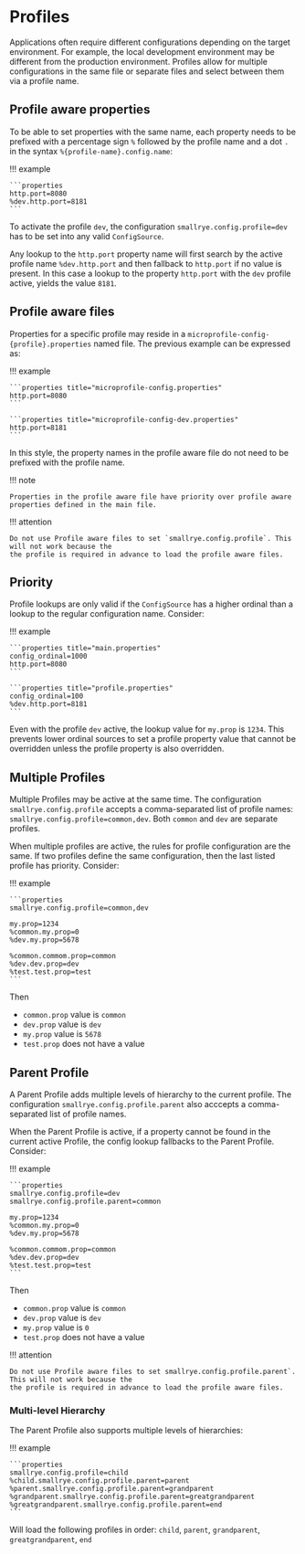 # Profiles

Applications often require different configurations depending on the target environment. For example, the local 
development environment may be different from the production environment. Profiles allow for multiple configurations 
in the same file or separate files and select between them via a profile name.

## Profile aware properties

To be able to set properties with the same name, each property needs to be prefixed with a percentage sign `%` followed 
by the profile name and a dot `.` in the syntax `%{profile-name}.config.name`:

!!! example

    ```properties
    http.port=8080
    %dev.http.port=8181
    ```

To activate the profile `dev`, the configuration `smallrye.config.profile=dev` has to be set into any valid 
`ConfigSource`.

Any lookup to the `http.port` property name will first search by the active profile name `%dev.http.port` and then 
fallback to `http.port` if no value is present. In this case a lookup to the property `http.port` with the `dev` profile 
active, yields the value `8181`.

## Profile aware files

Properties for a specific profile may reside in a `microprofile-config-{profile}.properties` named file. The previous 
example can be expressed as:

!!! example 

    
    ```properties title="microprofile-config.properties"
    http.port=8080
    ```

    ```properties title="microprofile-config-dev.properties"
    http.port=8181
    ```

In this style, the property names in the profile aware file do not need to be prefixed with the profile name.

!!! note

    Properties in the profile aware file have priority over profile aware properties defined in the main file.

!!! attention

    Do not use Profile aware files to set `smallrye.config.profile`. This will not work because the 
    the profile is required in advance to load the profile aware files.

## Priority

Profile lookups are only valid if the `ConfigSource` has a higher ordinal than a lookup to the regular configuration 
name. Consider:

!!! example

    ```properties title="main.properties"
    config_ordinal=1000
    http.port=8080
    ```

    ```properties title="profile.properties"
    config_ordinal=100
    %dev.http.port=8181
    ```

Even with the profile `dev` active, the lookup value for `my.prop` is `1234`. This prevents lower ordinal sources to 
set a profile property value that cannot be overridden unless the profile property is also overridden.

## Multiple Profiles

Multiple Profiles may be active at the same time. The configuration `smallrye.config.profile` accepts a comma-separated 
list of profile names: `smallrye.config.profile=common,dev`. Both `common` and `dev` are separate profiles.

When multiple profiles are active, the rules for profile configuration are the same. If two profiles define the same 
configuration, then the last listed profile has priority. Consider:

!!! example
    
    ```properties
    smallrye.config.profile=common,dev
    
    my.prop=1234
    %common.my.prop=0
    %dev.my.prop=5678
    
    %common.commom.prop=common
    %dev.dev.prop=dev
    %test.test.prop=test
    ```

Then

- `common.prop` value is `common`
- `dev.prop` value is `dev`
- `my.prop` value is `5678`
- `test.prop` does not have a value

## Parent Profile

A Parent Profile adds multiple levels of hierarchy to the current profile. The configuration 
`smallrye.config.profile.parent` also acccepts a comma-separated list of profile names.

When the Parent Profile is active, if a property cannot be found in the current active Profile, the config lookup 
fallbacks to the Parent Profile. Consider:

!!! example

    ```properties
    smallrye.config.profile=dev
    smallrye.config.profile.parent=common
    
    my.prop=1234
    %common.my.prop=0
    %dev.my.prop=5678
    
    %common.commom.prop=common
    %dev.dev.prop=dev
    %test.test.prop=test
    ```

Then

- `common.prop` value is `common`
- `dev.prop` value is `dev`
- `my.prop` value is `0`
- `test.prop` does not have a value

!!! attention

    Do not use Profile aware files to set smallrye.config.profile.parent`. This will not work because the 
    the profile is required in advance to load the profile aware files.

### Multi-level Hierarchy

The Parent Profile also supports multiple levels of hierarchies:

!!! example

    ```properties
    smallrye.config.profile=child
    %child.smallrye.config.profile.parent=parent
    %parent.smallrye.config.profile.parent=grandparent
    %grandparent.smallrye.config.profile.parent=greatgrandparent
    %greatgrandparent.smallrye.config.profile.parent=end
    ```

Will load the following profiles in order: `child`, `parent`, `grandparent`, `greatgrandparent`, `end` 

